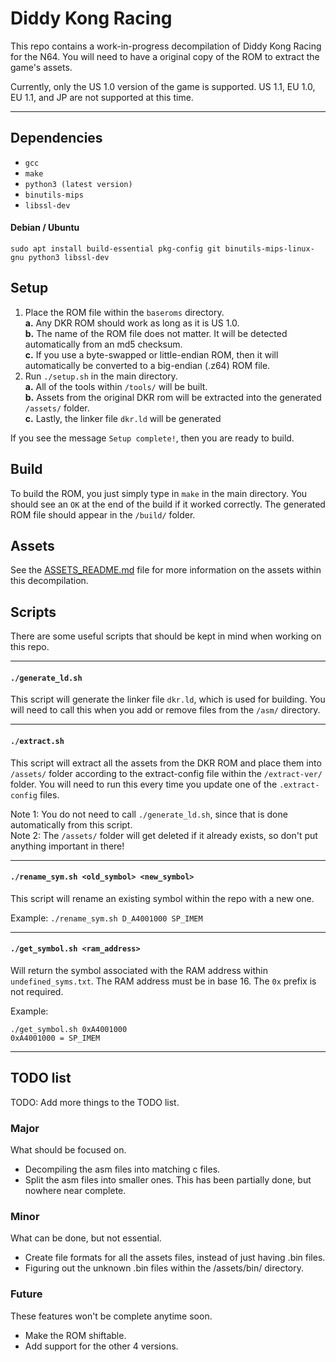 # Diddy Kong Racing

This repo contains a work-in-progress decompilation of Diddy Kong Racing for the N64. You will need to have a original copy of the ROM to extract the game's assets.

Currently, only the US 1.0 version of the game is supported. US 1.1, EU 1.0, EU 1.1, and JP are not supported at this time.

---

## Dependencies

* `gcc`
* `make`
* `python3 (latest version)`
* `binutils-mips`
* `libssl-dev`

#### Debian / Ubuntu

`sudo apt install build-essential pkg-config git binutils-mips-linux-gnu python3 libssl-dev`

## Setup
1. Place the ROM file within the `baseroms` directory.  
    **a.** Any DKR ROM should work as long as it is US 1.0.  
    **b.** The name of the ROM file does not matter. It will be detected automatically from an md5 checksum.  
    **c.** If you use a byte-swapped or little-endian ROM, then it will automatically be converted to a big-endian (.z64) ROM file.  
2. Run `./setup.sh` in the main directory.  
    **a.** All of the tools within `/tools/` will be built.  
    **b.** Assets from the original DKR rom will be extracted into the generated `/assets/` folder.  
    **c.** Lastly, the linker file `dkr.ld` will be generated  
  
If you see the message `Setup complete!`, then you are ready to build.

## Build

To build the ROM, you just simply type in `make` in the main directory. You should see an `OK` at the end of the build if it worked correctly. The generated ROM file should appear in the `/build/` folder. 

## Assets

See the [ASSETS_README.md](ASSETS_README.md) file for more information on the assets within this decompilation.

## Scripts

There are some useful scripts that should be kept in mind when working on this repo.

---

#### `./generate_ld.sh`

This script will generate the linker file `dkr.ld`, which is used for building. You will need to call this when you add or remove files from the `/asm/` directory.

---

#### `./extract.sh`

This script will extract all the assets from the DKR ROM and place them into `/assets/` folder according to the extract-config file within the `/extract-ver/` folder. You will need to run this every time you update one of the `.extract-config` files.

Note 1: You do not need to call `./generate_ld.sh`, since that is done automatically from this script.  
Note 2: The `/assets/` folder will get deleted if it already exists, so don't put anything important in there! 

---

#### `./rename_sym.sh <old_symbol> <new_symbol>`

This script will rename an existing symbol within the repo with a new one.

Example: `./rename_sym.sh D_A4001000 SP_IMEM`

---

#### `./get_symbol.sh <ram_address>`

Will return the symbol associated with the RAM address within `undefined_syms.txt`. The RAM address must be in base 16. The `0x` prefix is not required.

Example: 
```
./get_symbol.sh 0xA4001000
0xA4001000 = SP_IMEM
```

---

## TODO list

TODO: Add more things to the TODO list.

### Major

What should be focused on.

* Decompiling the asm files into matching c files.
* Split the asm files into smaller ones. This has been partially done, but nowhere near complete.

### Minor

What can be done, but not essential.

* Create file formats for all the assets files, instead of just having .bin files.
* Figuring out the unknown .bin files within the /assets/bin/ directory.

### Future

These features won't be complete anytime soon.

* Make the ROM shiftable.
* Add support for the other 4 versions.
